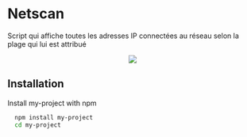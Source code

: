 # Netscan

Script qui affiche toutes les adresses IP connectées au réseau selon la plage qui lui est attribué

<p align="center">
    <img src="https://media.sproutsocial.com/uploads/2017/02/10x-featured-social-media-image-size.png" />
</p>

## Installation

Install my-project with npm

```bash
  npm install my-project
  cd my-project
```

